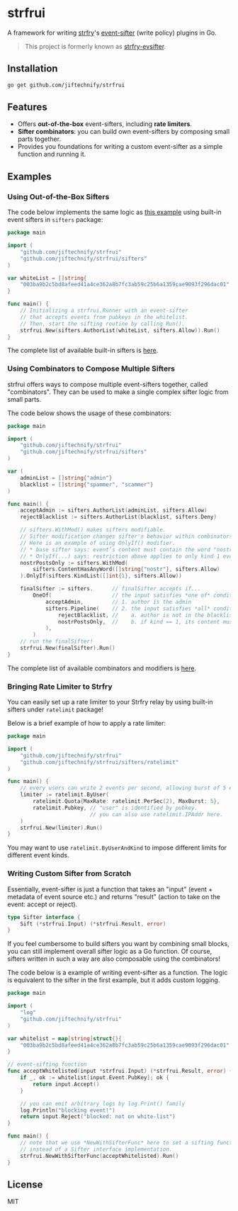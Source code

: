 # strfrui
A framework for writing [strfry](https://github.com/hoytech/strfry)'s [event-sifter](https://github.com/hoytech/strfry/blob/master/docs/plugins.md) (write policy) plugins in Go.

> This project is formerly known as [strfry-evsifter](https://github.com/jiftechnify/strfry-evsifter).

## Installation

```bash
go get github.com/jiftechnify/strfrui
```

## Features
* Offers **out-of-the-box** event-sifters, including **rate limiters**.
* **Sifter combinators**: you can build own event-sifters by composing small parts together.
* Provides you foundations for writing a custom event-sifter as a simple function and running it.

## Examples
### Using Out-of-the-Box Sifters

The code below implements the same logic as [this example](https://github.com/hoytech/strfry/blob/master/docs/plugins.md#example-whitelist) using built-in event sifters in `sifters` package:

```go
package main

import (
    "github.com/jiftechnify/strfrui"
    "github.com/jiftechnify/strfrui/sifters"
)

var whiteList = []string{
    "003ba9b2c5bd8afeed41a4ce362a8b7fc3ab59c25b6a1359cae9093f296dac01",
}

func main() {
    // Initializing a strfrui.Runner with an event-sifter
    // that accepts events from pubkeys in the whitelist.
    // Then, start the sifting routine by calling Run().
    strfrui.New(sifters.AuthorList(whiteList, sifters.Allow)).Run()
}
```

The complete list of available built-in sifters is [here](https://github.com/jiftechnify/strfrui/wiki/All-built%E2%80%90in-event%E2%80%90sifters).


### Using Combinators to Compose Multiple Sifters

strfrui offers ways to compose multiple event-sifters together, called "combinators". They can be used to make a single complex sifter logic from small parts.

The code below shows the usage of these combinators:

```go
package main

import (
    "github.com/jiftechnify/strfrui"
    "github.com/jiftechnify/strfrui/sifters"
)

var (
    adminList = []string{"admin"}
    blacklist = []string{"spammer", "scammer"}
)

func main() {
    acceptAdmin := sifters.AuthorList(adminList, sifters.Allow)
    rejectBlacklist := sifters.AuthorList(blacklist, sifters.Deny)

    // sifters.WithMod() makes sifters modifiable. 
    // Sifter modification changes sifter's behavior within combinators.
    // Here is an example of using OnlyIf() modifier.
    // * base sifter says: event’s content must contain the word "nostr".
    // * OnlyIf(...) says: restriction above applies to only kind 1 events.
    nostrPostsOnly := sifters.WithMod(
        sifters.ContentHasAnyWord([]string{"nostr"}, sifters.Allow)
    ).OnlyIf(sifters.KindList([]int{1}, sifters.Allow))

    finalSifter := sifters.      // finalSifter accepts if...
        OneOf(                   // the input satisfies *one of* conditions:
            acceptAdmin,         // 1. author is the admin
            sifters.Pipeline(    // 2. the input satisfies *all* conditions:
                rejectBlacklist, //    a. author is not in the blacklist
                nostrPostsOnly,  //    b. if kind == 1, its content must contain the word "nostr"
            ),
        )
    // run the finalSifter!
    strfrui.New(finalSifter).Run()
}
```

The complete list of available combinators and modifiers is [here](https://github.com/jiftechnify/strfrui/wiki/Sifter-combinators-and-modifiers).

### Bringing Rate Limiter to Strfry

You can easily set up a rate limiter to your Strfry relay by using built-in sifters under `ratelimit` package!

Below is a brief example of how to apply a rate limiter:

```go
package main

import (
    "github.com/jiftechnify/strfrui"
    "github.com/jiftechnify/strfrui/sifters/ratelimit"
)

func main() {
    // every users can write 2 events per second, allowing burst of 5 events.
    limiter := ratelimit.ByUser(
        ratelimit.Quota{MaxRate: ratelimit.PerSec(2), MaxBurst: 5},
        ratelimit.Pubkey, // "user" is identified by pubkey.
                          // you can also use ratelimit.IPAddr here.
    )
    strfrui.New(limiter).Run()
}
```

You may want to use `ratelimit.ByUserAndKind` to impose different limits for different event kinds.


### Writing Custom Sifter from Scratch

Essentially, event-sifter is just a function that takes an "input" (event + metadata of event source etc.) and returns "result" (action to take on the event: accept or reject). 

```go
type Sifter interface {
    Sift (*strfrui.Input) (*strfrui.Result, error)
}
```

If you feel cumbersome to build sifters you want by combining small blocks, you can still implement overall sifter logic as a Go function. Of course, sifters written in such a way are also composable using the combinators!

The code below is a example of writing event-sifter as a function.  The logic is equivalent to the sifter in the first example, but it adds custom logging.

```go
package main

import (
	"log"
	"github.com/jiftechnify/strfrui"
)

var whitelist = map[string]struct{}{
	"003ba9b2c5bd8afeed41a4ce362a8b7fc3ab59c25b6a1359cae9093f296dac01": {},
}

// event-sifting function
func acceptWhitelisted(input *strfrui.Input) (*strfrui.Result, error) {
	if _, ok := whitelist[input.Event.PubKey]; ok {
		return input.Accept()
	} 

	// you can emit arbitrary logs by log.Print() family
	log.Println("blocking event!")
	return input.Reject("blocked: not on white-list")
}

func main() {
    // note that we use *NewWithSifterFunc* here to set a sifting function
    // instead of a Sifter interface implementation.
    strfrui.NewWithSifterFunc(acceptWhitelisted).Run()
}
```

## License
MIT
